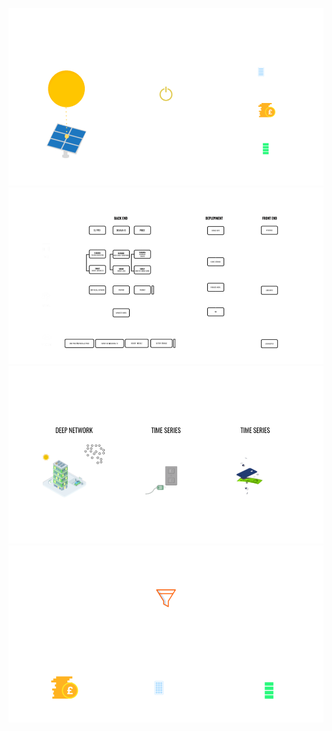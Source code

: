 ![alt text](https://github.com/hramzan01/project_market/blob/master/market_what.png?raw=true)
![alt text](https://github.com/hramzan01/project_market/blob/master/market_how.png?raw=true)
![alt text](https://github.com/hramzan01/project_market/blob/master/market_models.png?raw=true)
![alt text](https://github.com/hramzan01/project_market/blob/master/market_optimiser.png?raw=true)



